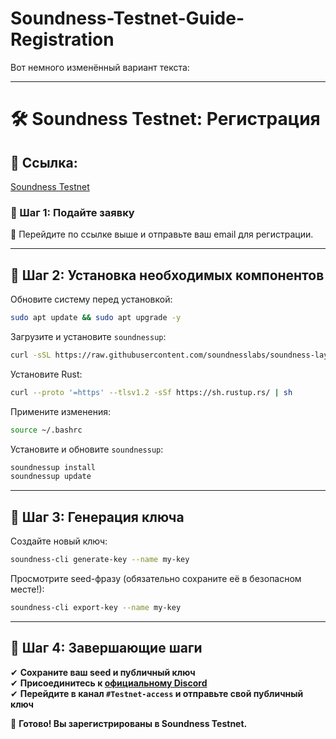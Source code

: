 # Soundness-Testnet-Guide-Registration
Вот немного изменённый вариант текста:  

---

# 🛠 Soundness Testnet: Регистрация  

## 🔗 Ссылка:  
[Soundness Testnet](https://soundness.xyz/)  

### 🔹 Шаг 1: Подайте заявку  
🔹 Перейдите по ссылке выше и отправьте ваш email для регистрации.  

---

## 🔹 Шаг 2: Установка необходимых компонентов  

Обновите систему перед установкой:  
```bash
sudo apt update && sudo apt upgrade -y
```  

Загрузите и установите `soundnessup`:  
```bash
curl -sSL https://raw.githubusercontent.com/soundnesslabs/soundness-layer/main/soundnessup/install | bash
```  

Установите Rust:  
```bash
curl --proto '=https' --tlsv1.2 -sSf https://sh.rustup.rs/ | sh
```  

Примените изменения:  
```bash
source ~/.bashrc
```  

Установите и обновите `soundnessup`:  
```bash
soundnessup install  
soundnessup update  
```  

---

## 🔹 Шаг 3: Генерация ключа  

Создайте новый ключ:  
```bash
soundness-cli generate-key --name my-key
```  

Просмотрите seed-фразу (обязательно сохраните её в безопасном месте!):  
```bash
soundness-cli export-key --name my-key
```  

---

## 🔹 Шаг 4: Завершающие шаги  

✔ **Сохраните ваш seed и публичный ключ**  
✔ **Присоединитесь к [официальному Discord]((https://discord.gg/F4cGbdqgw8))**  
✔ **Перейдите в канал `#Testnet-access` и отправьте свой публичный ключ**  

🎉 **Готово! Вы зарегистрированы в Soundness Testnet.**  
